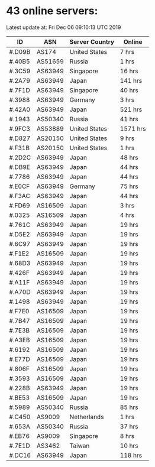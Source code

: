 # 43 online servers:

Latest update at: Fri Dec 06 09:10:13 UTC 2019

| ID | ASN | Server Country | Online |
| -- | --- | -------------- | ------ |
| #.D09B | AS174 | United States | 7 hrs |
| #.40B5 | AS51659 | Russia | 1 hrs |
| #.3C59 | AS63949 | Singapore | 16 hrs |
| #.2A79 | AS63949 | Japan | 141 hrs |
| #.7F1D | AS63949 | Singapore | 40 hrs |
| #.3988 | AS63949 | Germany | 3 hrs |
| #.42A0 | AS63949 | Japan | 521 hrs |
| #.1943 | AS50340 | Russia | 41 hrs |
| #.9FC3 | AS53889 | United States | 1571 hrs |
| #.D827 | AS20150 | United States | 9 hrs |
| #.F31B | AS20150 | United States | 1 hrs |
| #.2D2C | AS63949 | Japan | 48 hrs |
| #.DB9E | AS63949 | Japan | 44 hrs |
| #.7786 | AS63949 | Japan | 44 hrs |
| #.E0CF | AS63949 | Germany | 75 hrs |
| #.F3AC | AS63949 | Japan | 44 hrs |
| #.FD69 | AS16509 | Japan | 3 hrs |
| #.0325 | AS16509 | Japan | 4 hrs |
| #.761C | AS63949 | Japan | 19 hrs |
| #.D5E2 | AS63949 | Japan | 19 hrs |
| #.6C97 | AS63949 | Japan | 19 hrs |
| #.F1E2 | AS16509 | Japan | 19 hrs |
| #.68D3 | AS63949 | Japan | 19 hrs |
| #.426F | AS63949 | Japan | 19 hrs |
| #.A11F | AS63949 | Japan | 19 hrs |
| #.A70D | AS63949 | Japan | 19 hrs |
| #.1498 | AS63949 | Japan | 19 hrs |
| #.F7E0 | AS16509 | Japan | 19 hrs |
| #.7B47 | AS16509 | Japan | 19 hrs |
| #.7E3B | AS16509 | Japan | 19 hrs |
| #.A3EB | AS16509 | Japan | 19 hrs |
| #.6192 | AS16509 | Japan | 19 hrs |
| #.E77D | AS16509 | Japan | 19 hrs |
| #.806F | AS16509 | Japan | 19 hrs |
| #.3593 | AS16509 | Japan | 19 hrs |
| #.228B | AS63949 | Japan | 19 hrs |
| #.BE53 | AS16509 | Japan | 19 hrs |
| #.5989 | AS50340 | Russia | 85 hrs |
| #.C450 | AS9009 | Netherlands | 1 hrs |
| #.653A | AS50340 | Russia | 37 hrs |
| #.EB76 | AS9009 | Singapore | 8 hrs |
| #.7E1D | AS3462 | Taiwan | 10 hrs |
| #.DC16 | AS63949 | Japan | 118 hrs |

